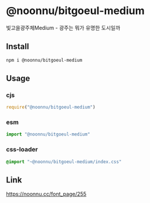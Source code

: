 # @noonnu/bitgoeul-medium
빛고을광주체Medium - 광주는 뭐가 유명한 도시일까

## Install
```sh
npm i @noonnu/bitgoeul-medium
```
## Usage
### cjs
```js
require("@noonnu/bitgoeul-medium")
```
### esm
```js
import "@noonnu/bitgoeul-medium"
```
### css-loader
```css
@import "~@noonnu/bitgoeul-medium/index.css"
```

## Link
https://noonnu.cc/font_page/255
